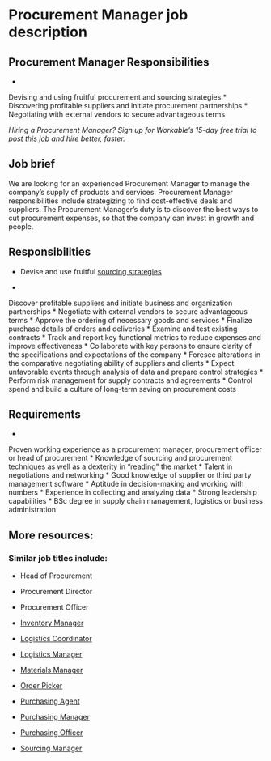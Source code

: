 # Procurement Manager job description


## Procurement Manager Responsibilities
* 
Devising and using fruitful procurement and sourcing strategies
* 
Discovering profitable suppliers and initiate procurement partnerships
* 
Negotiating with external vendors to secure advantageous terms

<em>Hiring a Procurement Manager? Sign up for Workable’s 15-day free trial to <a href="https://www.workable.com/post-jobs-for-free/customize?wid=815&amp;utm_page=procurement-manager-job-description&amp;utm_program=ad-unit-right&amp;utm_tracking=job-descriptions-logistics-job-descriptions">post this job</a> and hire better, faster.</em>


## Job brief

We are looking for an experienced Procurement Manager to manage the company’s supply of products and services. Procurement Manager responsibilities include strategizing to find cost-effective deals and suppliers. The Procurement Manager’s duty is to discover the best ways to cut procurement expenses, so that the company can invest in growth and people.


## Responsibilities

* Devise and use fruitful <a href="https://resources.workable.com/sourcing-manager-job-description">sourcing strategies</a>

* 
Discover profitable suppliers and initiate business and organization partnerships
* 
Negotiate with external vendors to secure advantageous terms
* 
Approve the ordering of necessary goods and services
* 
Finalize purchase details of orders and deliveries
* 
Examine and test existing contracts
* 
Track and report key functional metrics to reduce expenses and improve effectiveness
* 
Collaborate with key persons to ensure clarity of the specifications and expectations of the company
* 
Foresee alterations in the comparative negotiating ability of suppliers and clients
* 
Expect unfavorable events through analysis of data and prepare control strategies
* 
Perform risk management for supply contracts and agreements
* 
Control spend and build a culture of long-term saving on procurement costs



## Requirements

* 
Proven working experience as a procurement manager, procurement officer or head of procurement
* 
Knowledge of sourcing and procurement techniques as well as a dexterity in “reading” the market
* 
Talent in negotiations and networking
* 
Good knowledge of supplier or third party management software
* 
Aptitude in decision-making and working with numbers
* 
Experience in collecting and analyzing data
* 
Strong leadership capabilities
* 
BSc degree in supply chain management, logistics or business administration


## More resources:
### Similar job titles include:
* Head of Procurement

* Procurement Director

* Procurement Officer

* <a href="https://resources.workable.com/inventory-manager-job-description">Inventory Manager</a>

* <a href="https://resources.workable.com/logistics-coordinator-job-description">Logistics Coordinator</a>

* <a href="https://resources.workable.com/logistics-manager-job-description">Logistics Manager</a>

* <a href="https://resources.workable.com/materials-manager-job-description">Materials Manager</a>

* <a href="https://resources.workable.com/order-picker-job-description">Order Picker</a>

* <a href="https://resources.workable.com/purchasing-agent-job-description">Purchasing Agent</a>

* <a href="https://resources.workable.com/purchasing-manager-job-description">Purchasing Manager</a>

* <a href="https://resources.workable.com/purchasing-officer-job-description">Purchasing Officer</a>

* <a href="https://resources.workable.com/sourcing-manager-job-description">Sourcing Manager</a>
